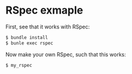 RSpec exmaple
=============

First, see that it works with RSpec:
```sh
$ bundle install 
$ bunle exec rspec
```

Now make your own RSpec, such that this works:
```sh
$ my_rspec
```

